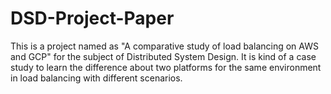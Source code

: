 # DSD-Project-Paper
This is a project named as "A comparative study of load balancing on AWS and GCP" for the subject of Distributed System Design. It is kind of a case study to learn the difference about two platforms for the same environment in load balancing with different scenarios.
